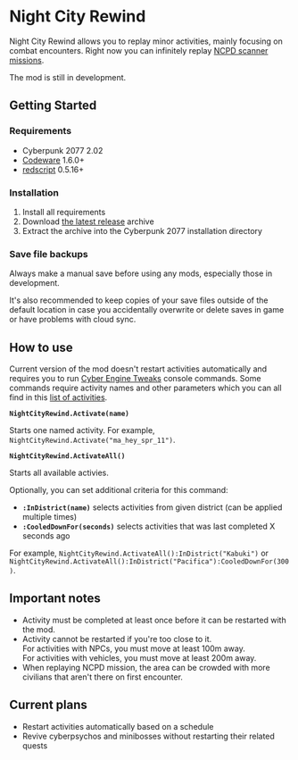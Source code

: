 # Night City Rewind

Night City Rewind allows you to replay minor activities, mainly focusing on combat encounters.
Right now you can infinitely replay [NCPD scanner missions](https://github.com/psiberx/cp2077-rewind/wiki/Activities).

The mod is still in development.

## Getting Started

### Requirements

- Cyberpunk 2077 2.02
- [Codeware](https://github.com/psiberx/cp2077-codeware) 1.6.0+
- [redscript](https://github.com/jac3km4/redscript) 0.5.16+

### Installation

1. Install all requirements
2. Download [the latest release](https://github.com/psiberx/cp2077-rewind/releases) archive
3. Extract the archive into the Cyberpunk 2077 installation directory

### Save file backups

Always make a manual save before using any mods, especially those in development.

It's also recommended to keep copies of your save files outside of the default location 
in case you accidentally overwrite or delete saves in game or have problems with cloud sync.

## How to use

Current version of the mod doesn't restart activities automatically and requires you 
to run [Cyber Engine Tweaks](https://github.com/yamashi/CyberEngineTweaks) console commands.
Some commands require activity names and other parameters which you can all find in this 
[list of activities](https://github.com/psiberx/cp2077-rewind/wiki/Activities).

**`NightCityRewind.Activate(name)`**

Starts one named activity. For example, `NightCityRewind.Activate("ma_hey_spr_11")`.

**`NightCityRewind.ActivateAll()`**

Starts all available activies.

Optionally, you can set additional criteria for this command:

- **`:InDistrict(name)`** selects activities from given district (can be applied multiple times) 
- **`:CooledDownFor(seconds)`** selects activities that was last completed X seconds ago

For example, `NightCityRewind.ActivateAll():InDistrict("Kabuki")` 
or `NightCityRewind.ActivateAll():InDistrict("Pacifica"):CooledDownFor(300)`.

## Important notes

- Activity must be completed at least once before it can be restarted with the mod.
- Activity cannot be restarted if you're too close to it.  
  For activities with NPCs, you must move at least 100m away.   
  For activities with vehicles, you must move at least 200m away.
- When replaying NCPD mission, the area can be crowded with more civilians that aren't there on first encounter. 

## Current plans

- Restart activities automatically based on a schedule
- Revive cyberpsychos and minibosses without restarting their related quests
